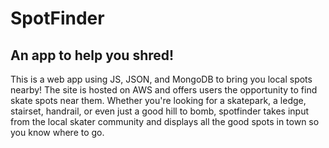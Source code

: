 # SpotFinder
## An app to help you shred!
This is a web app using JS, JSON, and MongoDB to bring you local spots nearby! The site is
hosted on AWS and offers users the opportunity to find skate spots near them. Whether you're
looking for a skatepark, a ledge, stairset, handrail, or even just a good hill to bomb,
spotfinder takes input from the local skater community and displays all the good spots in town so
you know where to go. 
